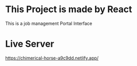 # This Project is made by React

  This is a job management Portal Interface 


# Live Server
  https://chimerical-horse-a9c9dd.netlify.app/


